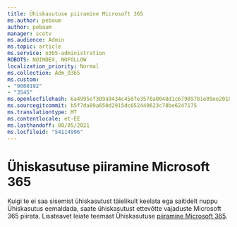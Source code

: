 ```yaml
---
title: Ühiskasutuse piiramine Microsoft 365
ms.author: pebaum
author: pebaum
manager: scotv
ms.audience: Admin
ms.topic: article
ms.service: o365-administration
ROBOTS: NOINDEX, NOFOLLOW
localization_priority: Normal
ms.collection: Adm_O365
ms.custom:
- "9000192"
- "3545"
ms.openlocfilehash: 6a4995ef309a9434c458fe3578a0048d1c67989781e09ee2018fda867c0b69f5
ms.sourcegitcommit: b5f7da89a650d2915dc652449623c78be6247175
ms.translationtype: MT
ms.contentlocale: et-EE
ms.lasthandoff: 08/05/2021
ms.locfileid: "54114996"
---
```

# <a name="limit-sharing-in-microsoft-365"></a>Ühiskasutuse piiramine Microsoft 365

Kuigi te ei saa sisemist ühiskasutust täielikult keelata ega saitidelt nuppu Ühiskasutus eemaldada, saate ühiskasutust ettevõtte vajaduste Microsoft 365 piirata. Lisateavet leiate teemast Ühiskasutuse [piiramine Microsoft 365](https://docs.microsoft.com/Office365/Enterprise/microsoft-365-limit-sharing).
